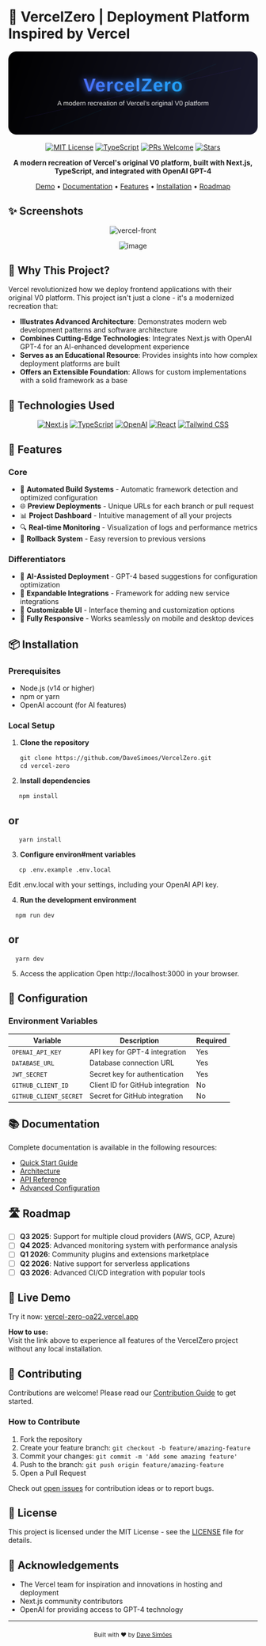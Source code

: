 
# 🚀 VercelZero | Deployment Platform Inspired by Vercel

<div align="center">

<p align="center">
  <img src="assets/banner.svg" alt="VercelZero Banner" />
</p>



[![MIT License](https://img.shields.io/badge/License-MIT-green.svg)](LICENSE)
[![TypeScript](https://img.shields.io/badge/TypeScript-89.7%25-blue)](https://www.typescriptlang.org/)
[![PRs Welcome](https://img.shields.io/badge/PRs-welcome-brightgreen.svg)](CONTRIBUTING.md)
[![Stars](https://img.shields.io/github/stars/DaveSimoes/V0-Clone_Copilotkit-Next.js-OpenAI-GPT4?style=social)](https://github.com/DaveSimoes/V0-Clone_Copilotkit-Next.js-OpenAI-GPT4/stargazers)

**A modern recreation of Vercel's original V0 platform, built with Next.js, TypeScript, and integrated with OpenAI GPT-4**

[Demo](https://v0-clone-demo.vercel.app) • [Documentation](#-documentation) • [Features](#-features) • [Installation](#-installation) • [Roadmap](#%EF%B8%8F-roadmap)




</div>

## ✨ Screenshots

<div align="center">
 
  ![vercel-front](https://github.com/user-attachments/assets/844486ff-7c2b-4758-b9c4-9e5f0da01b5c)

  ![image](https://github.com/user-attachments/assets/a3181ad6-00de-49fd-84eb-edf619dca283)


  <!-- When you have a demo video/GIF: -->
  <!-- <img src="demo.gif" alt="Platform Demo in Action" width="600px" /> -->
</div>

## 🌟 Why This Project?

Vercel revolutionized how we deploy frontend applications with their original V0 platform. This project isn't just a clone - it's a modernized recreation that:

- **Illustrates Advanced Architecture**: Demonstrates modern web development patterns and software architecture
- **Combines Cutting-Edge Technologies**: Integrates Next.js with OpenAI GPT-4 for an AI-enhanced development experience
- **Serves as an Educational Resource**: Provides insights into how complex deployment platforms are built
- **Offers an Extensible Foundation**: Allows for custom implementations with a solid framework as a base

## 🔧 Technologies Used

<div align="center">

[![Next.js](https://img.shields.io/badge/Next.js-000000?style=for-the-badge&logo=nextdotjs&logoColor=white)](https://nextjs.org/)
[![TypeScript](https://img.shields.io/badge/TypeScript-3178C6?style=for-the-badge&logo=typescript&logoColor=white)](https://www.typescriptlang.org/)
[![OpenAI](https://img.shields.io/badge/OpenAI_GPT4-412991?style=for-the-badge&logo=openai&logoColor=white)](https://openai.com/)
[![React](https://img.shields.io/badge/React-61DAFB?style=for-the-badge&logo=react&logoColor=black)](https://reactjs.org/)
[![Tailwind CSS](https://img.shields.io/badge/Tailwind_CSS-06B6D4?style=for-the-badge&logo=tailwindcss&logoColor=white)](https://tailwindcss.com/)

</div>

## 🚀 Features

### Core
- 🔄 **Automated Build Systems** - Automatic framework detection and optimized configuration
- 🌐 **Preview Deployments** - Unique URLs for each branch or pull request
- 📊 **Project Dashboard** - Intuitive management of all your projects
- 🔍 **Real-time Monitoring** - Visualization of logs and performance metrics
- 🔄 **Rollback System** - Easy reversion to previous versions

### Differentiators
- 🤖 **AI-Assisted Deployment** - GPT-4 based suggestions for configuration optimization
- 🔌 **Expandable Integrations** - Framework for adding new service integrations
- 🎨 **Customizable UI** - Interface theming and customization options
- 📱 **Fully Responsive** - Works seamlessly on mobile and desktop devices

## 📦 Installation

### Prerequisites
- Node.js (v14 or higher)
- npm or yarn
- OpenAI account (for AI features)

### Local Setup

1. **Clone the repository**
   ```
   git clone https://github.com/DaveSimoes/VercelZero.git
   cd vercel-zero

2. **Install dependencies**
```
   npm install
```
## or
```
   yarn install
```
3. **Configure environ#ment variables**
```
   cp .env.example .env.local
```
Edit .env.local with your settings, including your OpenAI API key.

4. **Run the development environment**
```
  npm run dev
```
## or
```
  yarn dev
```

5. Access the application Open http://localhost:3000 in your browser.
## 🔐 Configuration

### Environment Variables

| Variable | Description | Required |
|----------|-------------|----------|
| `OPENAI_API_KEY` | API key for GPT-4 integration | Yes |
| `DATABASE_URL` | Database connection URL | Yes |
| `JWT_SECRET` | Secret key for authentication | Yes |
| `GITHUB_CLIENT_ID` | Client ID for GitHub integration | No |
| `GITHUB_CLIENT_SECRET` | Secret for GitHub integration | No |

## 📚 Documentation

Complete documentation is available in the following resources:

- [Quick Start Guide](docs/quickstart.md)
- [Architecture](docs/architecture.md)
- [API Reference](docs/api-reference.md)
- [Advanced Configuration](docs/advanced-config.md)

## 🛣️ Roadmap

- [ ] **Q3 2025**: Support for multiple cloud providers (AWS, GCP, Azure)
- [ ] **Q4 2025**: Advanced monitoring system with performance analysis
- [ ] **Q1 2026**: Community plugins and extensions marketplace
- [ ] **Q2 2026**: Native support for serverless applications
- [ ] **Q3 2026**: Advanced CI/CD integration with popular tools

## 🤖 Live Demo

Try it now: [vercel-zero-oa22.vercel.app](https://vercel-zero-oa22.vercel.app/)

**How to use:**  
Visit the link above to experience all features of the VercelZero project without any local installation.

## 👥 Contributing

Contributions are welcome! Please read our [Contribution Guide](CONTRIBUTING.md) to get started.

### How to Contribute
1. Fork the repository
2. Create your feature branch: `git checkout -b feature/amazing-feature`
3. Commit your changes: `git commit -m 'Add some amazing feature'`
4. Push to the branch: `git push origin feature/amazing-feature`
5. Open a Pull Request

Check out [open issues](https://github.com/DaveSimoes/V0-Clone_Copilotkit-Next.js-OpenAI-GPT4/issues) for contribution ideas or to report bugs.

## 📄 License

This project is licensed under the MIT License - see the [LICENSE](LICENSE) file for details.

## 👏 Acknowledgements

- The Vercel team for inspiration and innovations in hosting and deployment
- Next.js community contributors
- OpenAI for providing access to GPT-4 technology

---

<div align="center">
  <sub>Built with ❤️ by <a href="https://github.com/DaveSimoes">Dave Simões</a></sub>
</div>
   
